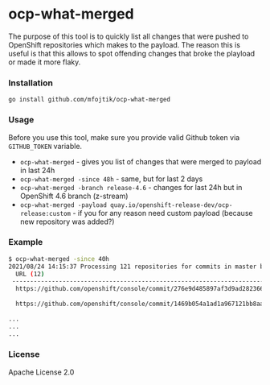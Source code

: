 # ocp-what-merged

The purpose of this tool is to quickly list all changes that were pushed to OpenShift repositories which makes to the payload.
The reason this is useful is that this allows to spot offending changes that broke the playload or made it more flaky.

### Installation

`go install github.com/mfojtik/ocp-what-merged`

### Usage

Before you use this tool, make sure you provide valid Github token via `GITHUB_TOKEN` variable.

* `ocp-what-merged` - gives you list of changes that were merged to payload in last 24h
* `ocp-what-merged -since 48h` - same, but for last 2 days
* `ocp-what-merged -branch release-4.6` - changes for last 24h but in OpenShift 4.6 branch (z-stream)
* `ocp-what-merged -payload quay.io/openshift-release-dev/ocp-release:custom` - if you for any reason need custom payload (because new repository was added?)

### Example

```bash
$ ocp-what-merged -since 40h
2021/08/24 14:15:37 Processing 121 repositories for commits in master branch, since 40h0m0s ...
  URL (12)                                                                                                    MESSAGE                                                                                WHEN          
 ----------------------------------------------------------------------------------------------------------- -------------------------------------------------------------------------------------- -------------- 
  https://github.com/openshift/console/commit/276e9d485897af3d9ad28236635e94324e03336e                        fetch kamelets form both current namespace and global                                  1 day ago     
                                                                                                              ns where operator isinstal ...                                                                       
  https://github.com/openshift/console/commit/1469b054a1ad1a967121bb8aab720ee28646860b                        show only route resource id sidepanel if route                                         1 day ago     
                                                                                                              existis and show external url if ...                                                               
...
...
...                                                                                                              
```

### License

Apache License 2.0
